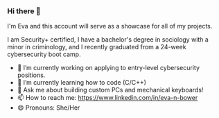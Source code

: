 ### Hi there 👋
I'm Eva and this account will serve as a showcase for all of my projects. 

I am Security+ certified, I have a bachelor's degree in sociology with a 
minor in criminology, and I recently graduated from 
a 24-week cybersecurity boot camp.

- 🔭 I’m currently working on applying to entry-level cybersecurity positions.
- 🌱 I’m currently learning how to code (C/C++)
- 💬 Ask me about building custom PCs and mechanical keyboards!
- 📫 How to reach me: https://www.linkedin.com/in/eva-n-bower  
- 😄 Pronouns: She/Her


